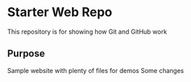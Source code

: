 # Starter Web Repo

This repository is for showing how Git and GitHub work

## Purpose

Sample website with plenty of files for demos
Some changes
